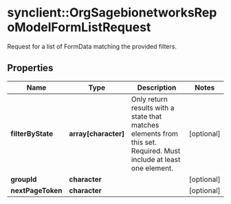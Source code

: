 # synclient::OrgSagebionetworksRepoModelFormListRequest

Request for a list of FormData matching the provided filters.

## Properties
Name | Type | Description | Notes
------------ | ------------- | ------------- | -------------
**filterByState** | **array[character]** | Only return results with a state that matches elements from this set.  Required. Must include at least one element. | [optional] 
**groupId** | **character** |  | [optional] 
**nextPageToken** | **character** |  | [optional] 



